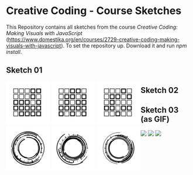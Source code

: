 # Creative Coding - Course Sketches
This Repository contains all sketches from the course _Creative Coding: Making Visuals with JavaScript_ (https://www.domestika.org/en/courses/2729-creative-coding-making-visuals-with-javascript). To set the repository up. Download it and run _npm install_.

## Sketch 01
<div style="float: left;">
<img src="https://github.com/noahbaumgartner/creative-coding-course/blob/master/output/01/01.png?raw=true" width="auto" height="120">
<img src="https://github.com/noahbaumgartner/creative-coding-course/blob/master/output/01/02.png?raw=true" width="auto" height="120">
<img src="https://github.com/noahbaumgartner/creative-coding-course/blob/master/output/01/03.png?raw=true" width="auto" height="120">
</div>

## Sketch 02
<div style="float: left;">
<img src="https://github.com/noahbaumgartner/creative-coding-course/blob/master/output/02/01.png?raw=true" width="auto" height="120">
<img src="https://github.com/noahbaumgartner/creative-coding-course/blob/master/output/02/02.png?raw=true" width="auto" height="120">
<img src="https://github.com/noahbaumgartner/creative-coding-course/blob/master/output/02/03.png?raw=true" width="auto" height="120">
</div>

## Sketch 03 (as GIF)
<div style="float: left;">
<img src="https://github.com/noahbaumgartner/creative-coding-course/blob/master/output/03/01.gif?raw=true" width="auto" height="120">
<img src="https://github.com/noahbaumgartner/creative-coding-course/blob/master/output/03/02.gif?raw=true" width="auto" height="120">
<img src="https://github.com/noahbaumgartner/creative-coding-course/blob/master/output/03/03.gif?raw=true" width="auto" height="120">
</div>

